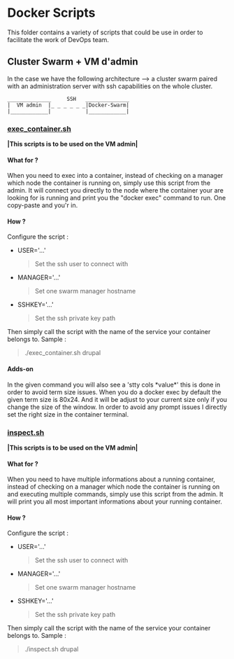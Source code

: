 # Docker Scripts
This folder contains a variety of scripts that could be use in order to facilitate the work of DevOps team.

## Cluster Swarm + VM d'admin
In the case we have the following architecture --> a cluster swarm paired with an administration server with ssh capabilities on the whole cluster.

    ______________     SSH   ______________
    |  VM admin  |_ _ _ _ _ _|Docker-Swarm|
    |____________|           |____________|

### [exec_container.sh](./exec_container.sh)
**|This scripts is to be used on the VM admin|**

#### What for ? 
When you need to exec into a container, instead of checking on a manager which node the container is running on, simply use this script from the admin. 
It will connect you directly to the node where the container your are looking for is running and print you the "docker exec" command to run.
One copy-paste and you'r in. 

#### How ? 
Configure the script : 
* USER='...'
    > Set the ssh user to connect with
* MANAGER='...'
    > Set one swarm manager hostname
* SSHKEY='...'
    > Set the ssh private key path 

Then simply call the script with the name of the service your container belongs to.
Sample : 
> ./exec_container.sh drupal

#### Adds-on 
In the given command you will also see a 'stty cols \*value\*' this is done in order to avoid term size issues. 
When  you do a docker exec by default the given term size is 80x24. And it will be adjust to your current size only if you change the size of the window. 
In order to avoid any prompt issues I directly set the right size in the container terminal.

### [inspect.sh](./inspect.sh)
**|This scripts is to be used on the VM admin|**

#### What for ? 
When you need to have multiple informations about a running container, instead of checking on a manager which node the container is running on and executing multiple commands, simply use this script from the admin.
It will print you all most important informations about your running container.

#### How ? 
Configure the script : 
* USER='...'
    > Set the ssh user to connect with
* MANAGER='...'
    > Set one swarm manager hostname
* SSHKEY='...'
    > Set the ssh private key path 

Then simply call the script with the name of the service your container belongs to.
Sample : 
> ./inspect.sh drupal
